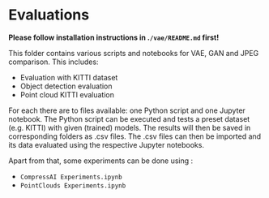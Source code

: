 # Evaluations
**Please follow installation instructions in .``/vae/README.md`` first!**

This folder contains various scripts and notebooks for VAE, GAN and JPEG comparison.
This includes:
- Evaluation with KITTI dataset
- Object detection evaluation
- Point cloud KITTI evaluation

For each there are to files available: one Python script and one Jupyter notebook. The Python script can be executed and tests a preset dataset (e.g. KITTI) with given (trained) models. The results will then be saved in corresponding folders as .csv files. The .csv files can then be imported and its data evaluated using the respective Jupyter notebooks.

Apart from that, some experiments can be done using 
:
- ``CompressAI Experiments.ipynb``
- ``PointClouds Experiments.ipynb``